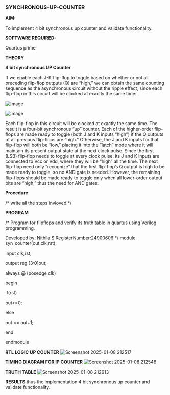 ### SYNCHRONOUS-UP-COUNTER

**AIM:**

To implement 4 bit synchronous up counter and validate functionality.

**SOFTWARE REQUIRED:**

Quartus prime

**THEORY**

**4 bit synchronous UP Counter**

If we enable each J-K flip-flop to toggle based on whether or not all preceding flip-flop outputs (Q) are “high,” we can obtain the same counting sequence as the asynchronous circuit without the ripple effect, since each flip-flop in this circuit will be clocked at exactly the same time:

![image](https://github.com/naavaneetha/SYNCHRONOUS-UP-COUNTER/assets/154305477/d5db3fa0-e413-404c-b80e-b2f39d82e7e8)


![image](https://github.com/naavaneetha/SYNCHRONOUS-UP-COUNTER/assets/154305477/52cb61eb-d04b-442d-810c-31185a68410b)

Each flip-flop in this circuit will be clocked at exactly the same time.
The result is a four-bit synchronous “up” counter. Each of the higher-order flip-flops are made ready to toggle (both J and K inputs “high”) if the Q outputs of all previous flip-flops are “high.”
Otherwise, the J and K inputs for that flip-flop will both be “low,” placing it into the “latch” mode where it will maintain its present output state at the next clock pulse.
Since the first (LSB) flip-flop needs to toggle at every clock pulse, its J and K inputs are connected to Vcc or Vdd, where they will be “high” all the time.
The next flip-flop need only “recognize” that the first flip-flop’s Q output is high to be made ready to toggle, so no AND gate is needed.
However, the remaining flip-flops should be made ready to toggle only when all lower-order output bits are “high,” thus the need for AND gates.

**Procedure**

/* write all the steps invloved */

**PROGRAM**

/* Program for flipflops and verify its truth table in quartus using Verilog programming. 

Developed by: Nithila.S
RegisterNumber:24900606
*/
module syn_counter(out,clk,rst);

input clk,rst;

output reg [3:0]out;

always @ (posedge clk)

begin

if(rst)

out<=0;

else

out <= out+1;

end

endmodule

**RTL LOGIC UP COUNTER**
![Screenshot 2025-01-08 212517](https://github.com/user-attachments/assets/a556b34e-fcf6-4f12-91e4-24abd524ec7f)

**TIMING DIAGRAM FOR IP COUNTER**
![Screenshot 2025-01-08 212548](https://github.com/user-attachments/assets/6b81c7cf-d7fb-462a-8bcf-3432873d7a54)

**TRUTH TABLE**
![Screenshot 2025-01-08 212613](https://github.com/user-attachments/assets/c533ef90-8fbb-4268-b642-425da1f8d4f6)

**RESULTS**
 thus the implementation 4 bit synchronous up counter and validate functionality.
